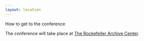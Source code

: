 ```yaml
---
layout: location
---
```


How to get to the conference

The conference will take place at [The Rockefeller Archive Center](https://rockarch.org). 